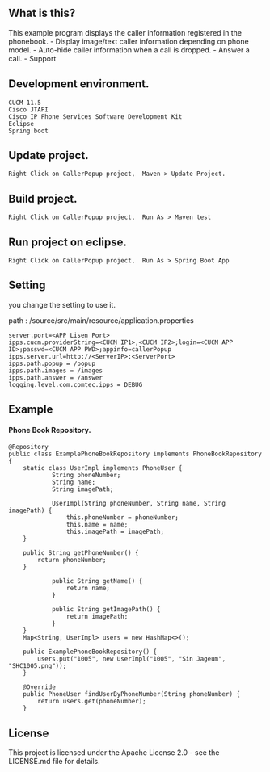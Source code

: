 ## What is this?
This example program displays the caller information registered in the phonebook.
        - Display image/text caller information depending on phone model.
        - Auto-hide caller information when a call is dropped.
        - Answer a call.
        - Support 

## Development environment.
	CUCM 11.5
	Cisco JTAPI
	Cisco IP Phone Services Software Development Kit
	Eclipse
	Spring boot

## Update project.
    Right Click on CallerPopup project,  Maven > Update Project.

## Build project.
    Right Click on CallerPopup project,  Run As > Maven test

## Run project on eclipse.
    Right Click on CallerPopup project,  Run As > Spring Boot App
    
## Setting
you change the setting to use it.

path : /source/src/main/resource/application.properties

	server.port=<APP Lisen Port>
	ipps.cucm.providerString=<CUCM IP1>,<CUCM IP2>;login=<CUCM APP ID>;passwd=<CUCM APP PWD>;appinfo=callerPopup
	ipps.server.url=http://<ServerIP>:<ServerPort>
	ipps.path.popup = /popup
	ipps.path.images = /images
	ipps.path.answer = /answer
	logging.level.com.comtec.ipps = DEBUG
	
## Example
#### Phone Book Repository.
	@Repository
	public class ExamplePhoneBookRepository implements PhoneBookRepository {
		static class UserImpl implements PhoneUser {
            	String phoneNumber;
            	String name;
            	String imagePath;
            
            	UserImpl(String phoneNumber, String name, String imagePath) {
                	this.phoneNumber = phoneNumber;
                	this.name = name;
                	this.imagePath = imagePath;
		}

		public String getPhoneNumber() {
			return phoneNumber;
		}

            	public String getName() {
                	return name;
            	}

            	public String getImagePath() {
                	return imagePath;
            	}
        }
        Map<String, UserImpl> users = new HashMap<>();
        
        public ExamplePhoneBookRepository() {
            users.put("1005", new UserImpl("1005", "Sin Jageum", "SHC1005.png"));
        }

        @Override
        public PhoneUser findUserByPhoneNumber(String phoneNumber) {
            return users.get(phoneNumber);
        }


## License
This project is licensed under the Apache License 2.0 - see the LICENSE.md file for details.
